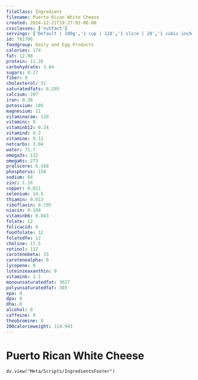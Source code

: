 ```yaml
---
fileClass: Ingredient
filename: Puerto Rican White Cheese
created: 2024-12-21T19:27:02-06:00
cssclasses: ['nutFact']
servings: ['Default | 100g','1 cup | 128','1 slice | 28','1 cubic inch | 17']
id: 781706
foodgroup: Dairy and Egg Products 
calories: 174
fat: 12.98
protein: 11.26
carbohydrate: 3.04
sugars: 0.27
fiber: 0
cholesterol: 51
saturatedfats: 8.295
calcium: 207
iron: 0.38
potassium: 105
magnesium: 11
vitaminarae: 120
vitaminc: 0
vitaminb12: 0.34
vitamind: 0.2
vitamine: 0.11
netcarbs: 3.04
water: 71.7
omega3s: 112
omega6s: 273
pralscore: 6.168
phosphorus: 158
sodium: 84
zinc: 1.16
copper: 0.021
selenium: 14.5
thiamin: 0.013
riboflavin: 0.195
niacin: 0.104
vitaminb6: 0.043
folate: 12
folicacid: 0
foodfolate: 12
folatedfe: 12
choline: 17.5
retinol: 117
carotenebeta: 33
carotenealpha: 0
lycopene: 0
luteinzeaxanthin: 0
vitamink: 1.1
monounsaturatedfat: 3627
polyunsaturatedfat: 385
epa: 0
dpa: 0
dha: 0
alcohol: 0
caffeine: 0
theobromine: 0
200calorieweight: 114.943
---
```


# Puerto Rican White Cheese

```dataviewjs
dv.view("Meta/Scripts/IngredientsFooter")
```